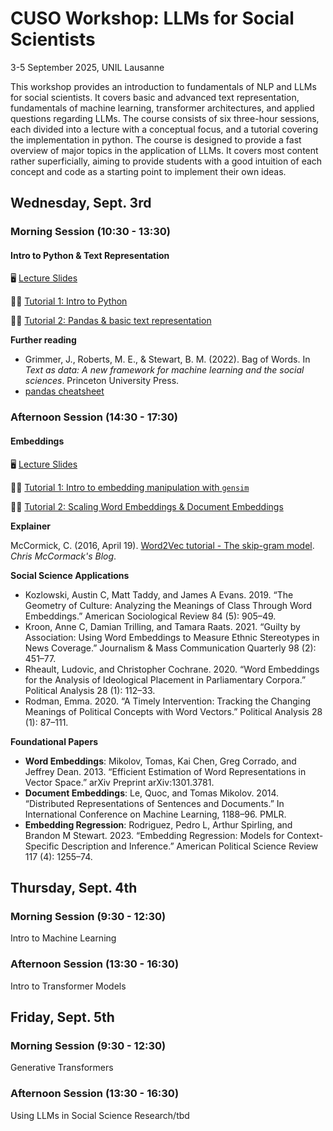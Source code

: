# CUSO Workshop: LLMs for Social Scientists

3-5 September 2025, UNIL Lausanne

This workshop provides an introduction to fundamentals of NLP and LLMs for social scientists. It covers basic and advanced text representation, fundamentals of machine learning, transformer architectures, and applied questions regarding LLMs. The course consists of six three-hour sessions, each divided into a lecture with a conceptual focus, and a tutorial covering the implementation in python. The course is designed to provide a fast overview of major topics in the application of LLMs. It covers most content rather superficially, aiming to provide students with a good intuition of each concept and code as a starting point to implement their own ideas.

## Wednesday, Sept. 3rd

### Morning Session (10:30 - 13:30)

#### Intro to Python & Text Representation

🖥️ [Lecture Slides](https://nicoberk.quarto.pub/llm_ws-lecture-1)

🧑‍💻 [Tutorial 1: Intro to Python](https://colab.research.google.com/github/nicolaiberk/llm_ws/blob/main/notebooks/01a_python.ipynb)

🧑‍💻 [Tutorial 2: Pandas & basic text representation](https://colab.research.google.com/github/nicolaiberk/llm_ws/blob/main/notebooks/01b_text_reps.ipynb)

**Further reading**

- Grimmer, J., Roberts, M. E., & Stewart, B. M. (2022). Bag of Words. In *Text as data: A new framework for machine learning and the social sciences*. Princeton University Press.
- [pandas cheatsheet](https://pandas.pydata.org/Pandas_Cheat_Sheet.pdf)

### Afternoon Session (14:30 - 17:30)

#### Embeddings

🖥️ [Lecture Slides](https://nicoberk.quarto.pub/llm_ws-lecture-2)

🧑‍💻 [Tutorial 1: Intro to embedding manipulation with `gensim`](https://colab.research.google.com/github/nicolaiberk/llm_ws/blob/main/notebooks/02a_embeddings.ipynb)

🧑‍💻 [Tutorial 2: Scaling Word Embeddings & Document Embeddings](https://colab.research.google.com/github/nicolaiberk/llm_ws/blob/main/notebooks/02b_embeddings_2.ipynb)

**Explainer**

McCormick, C. (2016, April 19). [Word2Vec tutorial - The skip-gram model](https://mccormickml.com/2016/04/19/word2vec-tutorial-the-skip-gram-model/). *Chris McCormack's Blog*.

**Social Science Applications**

- Kozlowski, Austin C, Matt Taddy, and James A Evans. 2019. “The Geometry of Culture: Analyzing the Meanings of Class Through Word Embeddings.” American Sociological Review 84 (5): 905–49. 
- Kroon, Anne C, Damian Trilling, and Tamara Raats. 2021. “Guilty by Association: Using Word Embeddings to Measure Ethnic Stereotypes in News Coverage.” Journalism & Mass Communication Quarterly 98 (2): 451–77.
-  Rheault, Ludovic, and Christopher Cochrane. 2020. “Word Embeddings for the Analysis of Ideological Placement in Parliamentary Corpora.” Political Analysis 28 (1): 112–33.
- Rodman, Emma. 2020. “A Timely Intervention: Tracking the Changing Meanings of Political Concepts with Word Vectors.” Political Analysis 28 (1): 87–111.

**Foundational Papers**

- **Word Embeddings**: Mikolov, Tomas, Kai Chen, Greg Corrado, and Jeffrey Dean. 2013. “Efficient Estimation of Word Representations in Vector Space.” arXiv Preprint arXiv:1301.3781. 
- **Document Embeddings**: Le, Quoc, and Tomas Mikolov. 2014. “Distributed Representations of Sentences and Documents.” In International Conference on Machine Learning, 1188–96. PMLR.
- **Embedding Regression**: Rodriguez, Pedro L, Arthur Spirling, and Brandon M Stewart. 2023. “Embedding Regression: Models for Context-Specific Description and Inference.” American Political Science Review 117 (4): 1255–74. 

## Thursday, Sept. 4th

### Morning Session (9:30 - 12:30)

Intro to Machine Learning

### Afternoon Session (13:30 - 16:30)

Intro to Transformer Models


## Friday, Sept. 5th

### Morning Session (9:30 - 12:30)

Generative Transformers

### Afternoon Session (13:30 - 16:30)

Using LLMs in Social Science Research/tbd

<!-- 

## Day 1

### Introduction & Representing Text

*Lecture I: Introduction & Applications of NLP in the Social Sciences

*Tutorial I: Intro to Python

*Lecture II: Representing Text: Bag-of-Words

*Tutorial II: Bag-of-Words and Scaling

### Embeddings

#### Lecture I: Working with Embeddings

[Slides]()

#### Tutorial I: Intro to Word Embeddings with `gensim`

[Notebook]()

Lecture II: Advanced Embeddings

Tutorial II: Scaling Word Embeddings & Document Embeddings

## Day 2

### Supervised Machine Learning

Lecture I: The basic process of Supervised Machine Learning & Bias-variance tradeoffs

Tutorial I: Supervised ML with `scikit-learn`

Lecture II: Basics of Neural Networks

*Tutorial II: Classification with embeddings, hackathon: best model with and without embeddings

### Introduction to Transformers: The Encoder

Lecture I: Advanced Tokenization & Contextualized Embeddings

Tutorial I: Tokenization, attention, inference with transformers

Lecture II: The Encoder, Training a Transformer

Tutorial II: Fine-tune your own BERT model

## Day 3

### Advanced NLP & the Decoder

*Lecture I: ?? (Decoder architecture, training generative models, hyperparameters)

*Tutorial I: ?? (tracking your experiments/hyperparameter tuning with wandb)

*Lecture II: ?? (Climate Impact of LLMs & PEFT, Bias & Debiasing, ...)

*Tutorial II: ?? (PEFT?)

### RAG & other Shananigans, Q&A

*Lecture I: ?? ()

*Tutorial I: ?? (tracking your experiments/hyperparameter tuning with wandb?)

*Lecture II: ?? ()

*Tutorial II: ?? (Building your own chatbot with RAG?) -->
